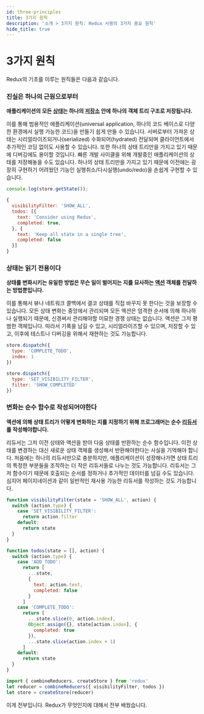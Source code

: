 ```yaml
---
id: three-principles
title: 3가지 원칙
description: '소개 > 3가지 원칙: Redux 사용의 3가지 중요 원칙'
hide_title: true
---
```


# 3가지 원칙

Redux의 기초를 이루는 원칙들은 다음과 같습니다.

### 진실은 하나의 근원으로부터

**애플리케이션의 모든 [상태](./Glossary.md#상태)는 하나의 [저장소](./Glossary.md#저장소) 안에 하나의 객체 트리 구조로 저장됩니다.**

이를 통해 범용적인 애플리케이션(universal application, 하나의 코드 베이스로 다양한 환경에서 실행 가능한 코드)을 만들기 쉽게 만들 수 있습니다. 서버로부터 가져온 상태는 시리얼라이즈되거나(serialized) 수화되어(hydrated) 전달되며 클라이언트에서 추가적인 코딩 없이도 사용할 수 있습니다. 또한 하나의 상태 트리만을 가지고 있기 때문에 디버깅에도 용이할 것입니다. 빠른 개발 사이클을 위해 개발중인 애플리케이션의 상태를 저장해놓을 수도 있습니다. 하나의 상태 트리만을 가지고 있기 때문에 이전에는 굉장히 구현하기 어려웠던 기능인 실행취소/다시실행(undo/redo)을 손쉽게 구현할 수 있습니다.

```js
console.log(store.getState());

{
  visibilityFilter: 'SHOW_ALL',
  todos: [{
    text: 'Consider using Redux',
    completed: true,
  }, {
    text: 'Keep all state in a single tree',
    completed: false
  }]
}
```

### 상태는 읽기 전용이다

**상태를 변화시키는 유일한 방법은 무슨 일이 벌어지는 지를 묘사하는 [액션](./Glossary.md#액션) 객체를 전달하는 방법뿐입니다.**

이를 통해서 뷰나 네트워크 콜백에서 결코 상태를 직접 바꾸지 못 한다는 것을 보장할 수 있습니다. 모든 상태 변화는 중앙에서 관리되며 모든 액션은 엄격한 순서에 의해 하나하나 실행되기 때문에, 신경써서 관리해야할 미묘한 경쟁 상태는 없습니다. 액션은 그저 평범한 객체입니다. 따라서 기록을 남길 수 있고, 시리얼라이즈할 수 있으며, 저장할 수 있고, 이후에 테스트나 디버깅을 위해서 재현하는 것도 가능합니다.

```js
store.dispatch({
  type: 'COMPLETE_TODO',
  index: 1
})

store.dispatch({
  type: 'SET_VISIBILITY_FILTER',
  filter: 'SHOW_COMPLETED'
})
```

### 변화는 순수 함수로 작성되어야한다

**액션에 의해 상태 트리가 어떻게 변화하는 지를 지정하기 위해 프로그래머는 순수 [리듀서](./Glossary.md#리듀서)를 작성해야합니다.**

리듀서는 그저 이전 상태와 액션을 받아 다음 상태를 반환하는 순수 함수입니다. 이전 상태를 변경하는 대신 새로운 상태 객체를 생성해서 반환해야한다는 사실을 기억해야 합니다. 처음에는 하나의 리듀서만으로 충분하지만, 애플리케이션이 성장해나가면 상태 트리의 특정한 부분들을 조작하는 더 작은 리듀서들로 나누는 것도 가능합니다. 리듀서는 그저 함수이기 때문에 호출되는 순서를 정하거나 추가적인 데이터를 넘길 수도 있습니다. 심지어 페이지네이션과 같이 일반적인 재사용 가능한 리듀서를 작성하는 것도 가능합니다.

```js
function visibilityFilter(state = 'SHOW_ALL', action) {
  switch (action.type) {
    case 'SET_VISIBILITY_FILTER':
      return action.filter
    default:
      return state
  }
}

function todos(state = [], action) {
  switch (action.type) {
    case 'ADD_TODO':
      return [
        ...state,
        {
          text: action.text,
          completed: false
        }
      ]
    case 'COMPLETE_TODO':
      return [
        ...state.slice(0, action.index),
        Object.assign({}, state[action.index], {
          completed: true
        }),
        ...state.slice(action.index + 1)
      ]
    default:
      return state
  }
}

import { combineReducers, createStore } from 'redux'
let reducer = combineReducers({ visibilityFilter, todos })
let store = createStore(reducer)
```

이게 전부입니다. Redux가 무엇인지에 대해서 전부 배웠습니다.
